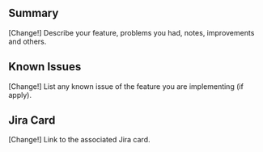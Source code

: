 ## Summary

[Change!] Describe your feature, problems you had, notes, improvements and others.

## Known Issues

[Change!] List any known issue of the feature you are implementing (if apply).

## Jira Card

[Change!] Link to the associated Jira card.
